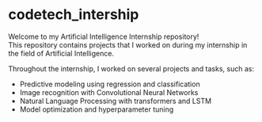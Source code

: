 # codetech_intership


Welcome to my Artificial Intelligence Internship repository!  
This repository contains projects that I worked on during my internship in the field of Artificial Intelligence.


Throughout the internship, I worked on several projects and tasks, such as:
- Predictive modeling using regression and classification
- Image recognition with Convolutional Neural Networks
- Natural Language Processing with transformers and LSTM
- Model optimization and hyperparameter tuning
